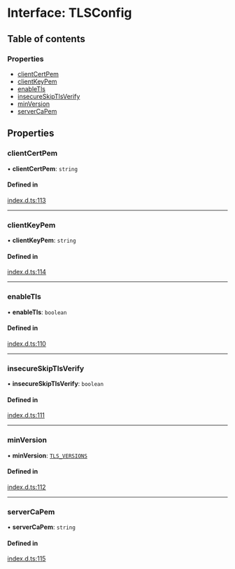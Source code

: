 # Interface: TLSConfig

## Table of contents

### Properties

- [clientCertPem](TLSConfig.md#clientcertpem)
- [clientKeyPem](TLSConfig.md#clientkeypem)
- [enableTls](TLSConfig.md#enabletls)
- [insecureSkipTlsVerify](TLSConfig.md#insecureskiptlsverify)
- [minVersion](TLSConfig.md#minversion)
- [serverCaPem](TLSConfig.md#servercapem)

## Properties

### clientCertPem

• **clientCertPem**: `string`

#### Defined in

[index.d.ts:113](https://github.com/mostafa/xk6-kafka/blob/main/api-docs/index.d.ts#L113)

---

### clientKeyPem

• **clientKeyPem**: `string`

#### Defined in

[index.d.ts:114](https://github.com/mostafa/xk6-kafka/blob/main/api-docs/index.d.ts#L114)

---

### enableTls

• **enableTls**: `boolean`

#### Defined in

[index.d.ts:110](https://github.com/mostafa/xk6-kafka/blob/main/api-docs/index.d.ts#L110)

---

### insecureSkipTlsVerify

• **insecureSkipTlsVerify**: `boolean`

#### Defined in

[index.d.ts:111](https://github.com/mostafa/xk6-kafka/blob/main/api-docs/index.d.ts#L111)

---

### minVersion

• **minVersion**: [`TLS_VERSIONS`](../enums/TLS_VERSIONS.md)

#### Defined in

[index.d.ts:112](https://github.com/mostafa/xk6-kafka/blob/main/api-docs/index.d.ts#L112)

---

### serverCaPem

• **serverCaPem**: `string`

#### Defined in

[index.d.ts:115](https://github.com/mostafa/xk6-kafka/blob/main/api-docs/index.d.ts#L115)
